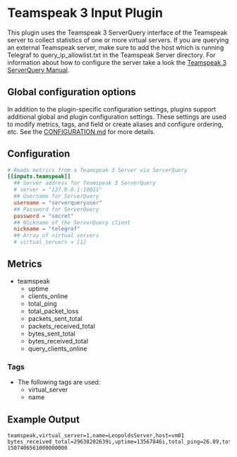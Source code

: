 # Teamspeak 3 Input Plugin

This plugin uses the Teamspeak 3 ServerQuery interface of the Teamspeak server
to collect statistics of one or more virtual servers. If you are querying an
external Teamspeak server, make sure to add the host which is running Telegraf
to query_ip_allowlist.txt in the Teamspeak Server directory. For information
about how to configure the server take a look the [Teamspeak 3 ServerQuery
Manual][1].

[1]: http://media.teamspeak.com/ts3_literature/TeamSpeak%203%20Server%20Query%20Manual.pdf

## Global configuration options <!-- @/docs/includes/plugin_config.md -->

In addition to the plugin-specific configuration settings, plugins support
additional global and plugin configuration settings. These settings are used to
modify metrics, tags, and field or create aliases and configure ordering, etc.
See the [CONFIGURATION.md][CONFIGURATION.md] for more details.

[CONFIGURATION.md]: ../../../docs/CONFIGURATION.md#plugins

## Configuration

```toml @sample.conf
# Reads metrics from a Teamspeak 3 Server via ServerQuery
[[inputs.teamspeak]]
  ## Server address for Teamspeak 3 ServerQuery
  # server = "127.0.0.1:10011"
  ## Username for ServerQuery
  username = "serverqueryuser"
  ## Password for ServerQuery
  password = "secret"
  ## Nickname of the ServerQuery client
  nickname = "telegraf"
  ## Array of virtual servers
  # virtual_servers = [1]
```

## Metrics

- teamspeak
  - uptime
  - clients_online
  - total_ping
  - total_packet_loss
  - packets_sent_total
  - packets_received_total
  - bytes_sent_total
  - bytes_received_total
  - query_clients_online

### Tags

- The following tags are used:
  - virtual_server
  - name

## Example Output

```text
teamspeak,virtual_server=1,name=LeopoldsServer,host=vm01 bytes_received_total=29638202639i,uptime=13567846i,total_ping=26.89,total_packet_loss=0,packets_sent_total=415821252i,packets_received_total=237069900i,bytes_sent_total=55309568252i,clients_online=11i,query_clients_online=1i 1507406561000000000
```
